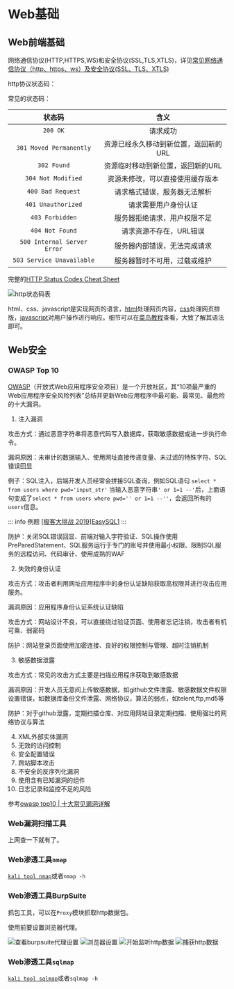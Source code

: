 # Web基础

## Web前端基础

网络通信协议(HTTP,HTTPS,WS)和安全协议(SSL,TLS,XTLS)，详见[常见网络通信协议（http、https、ws）及安全协议(SSL、TLS、XTLS)](https://blog.csdn.net/weixin_43764974/article/details/132637211)

http协议状态码：

常见的状态码：

|状态码|含义|
|:---:|:---:|
|`200 OK`|请求成功|
|`301 Moved Permanently`|资源已经永久移动到新位置，返回新的URL|
|`302 Found`|资源临时移动到新位置，返回新的URL|
|`304 Not Modified`|资源未修改，可以直接使用缓存版本|
|`400 Bad Request`|请求格式错误，服务器无法解析|
|`401 Unauthorized`|请求需要用户身份认证|
|`403 Forbidden`|服务器拒绝请求，用户权限不足|
|`404 Not Found`|请求资源不存在，URL错误|
|`500 Internal Server Error`|服务器内部错误，无法完成请求|
|`503 Service Unavailable`|服务器暂时不可用，过载或维护|

完整的[HTTP Status Codes Cheat Sheet](https://javaconceptoftheday.com/http-status-codes-cheat-sheet/)

![http状态码表](./web_fig/HTTP_Status_Codes.png)

html、css、javascript是实现网页的语言，[html](https://www.runoob.com/html/html-tutorial.html)处理网页内容，[css](https://www.runoob.com/css/css-tutorial.html)处理网页排版，[javascript](https://www.runoob.com/js/js-tutorial.html)对用户操作进行响应。细节可以在[菜鸟教程](https://www.runoob.com/)查看，大致了解其语法即可。

## Web安全

### OWASP Top 10

[OWASP](https://owasp.org/www-project-top-ten/)（开放式Web应用程序安全项目）是一个开放社区，其“10项最严重的Web应用程序安全风险列表”总结并更新Web应用程序中最可能、最常见、最危险的十大漏洞。

1. 注入漏洞

攻击方式：通过恶意字符串将恶意代码写入数据库，获取敏感数据或进一步执行命令。

漏洞原因：未审计的数据输入、使用网址直接传递变量、未过滤的特殊字符、SQL错误回显

例子：SQL注入，后端开发人员经常会拼接SQL查询，例如SQL语句
`select * from users where pwd='input_str'`
当输入恶意字符串`' or 1=1 --'`后，上面语句变成了`select * from users where pwd='' or 1=1 --''`，会返回所有的`users`信息。

::: info 例题
[[极客大挑战 2019]EasySQL1](https://buuoj.cn/challenges#[%E6%9E%81%E5%AE%A2%E5%A4%A7%E6%8C%91%E6%88%98%202019]EasySQL)
:::

防护：关闭SQL错误回显、前端对输入字符验证、SQL操作使用PreParedStatement、SQL服务运行于专门的账号并使用最小权限、限制SQL服务的远程访问、代码审计、使用成熟的WAF

2. 失效的身份认证

攻击方式：攻击者利用网址应用程序中的身份认证缺陷获取高权限并进行攻击应用服务。

漏洞原因：应用程序身份认证系统认证缺陷

攻击方式：网站设计不良，可以直接绕过验证页面、使用者忘记注销，攻击者有机可乘、弱密码

防护：网站登录页面使用加密连接、良好的权限控制与管理、超时注销机制

3. 敏感数据泄露

攻击方式：常见的攻击方式主要是扫描应用程序获取到敏感数据

漏洞原因：开发人员无意间上传敏感数据，如github文件泄露、敏感数据文件权限设置错误，如数据库备份文件泄露、网络协议，算法的弱点，如telent,ftp,md5等

防护：对于github泄露，定期扫描仓库、对应用网站目录定期扫描、使用强壮的网络协议与算法

4. XML外部实体漏洞
5. 无效的访问控制
6. 安全配置错误
7. 跨站脚本攻击
8. 不安全的反序列化漏洞
9. 使用含有已知漏洞的组件
10. 日志记录和监控不足的风险

参考[owasp top10 | 十大常见漏洞详解](https://blog.csdn.net/m0_73826804/article/details/136226960)

### Web漏洞扫描工具

上网查一下就有了。

### Web渗透工具`nmap`

[`kali tool nmap`](https://www.kali.org/tools/nmap/)或者`nmap -h`

### Web渗透工具BurpSuite

抓包工具，可以在`Proxy`模块抓取http数据包。

使用前要设置浏览器代理。

![查看burpsuite代理设置](./web_fig/burpsuite1.png)
![浏览器设置](./web_fig/burpsuite2.png)
![开始监听http数据](./web_fig/burpsuite3.png)
![捕获http数据](./web_fig/burpsuite4.png)

### Web渗透工具`sqlmap`

[`kali tool sqlmap`](https://www.kali.org/tools/sqlmap/)或者`sqlmap -h`
